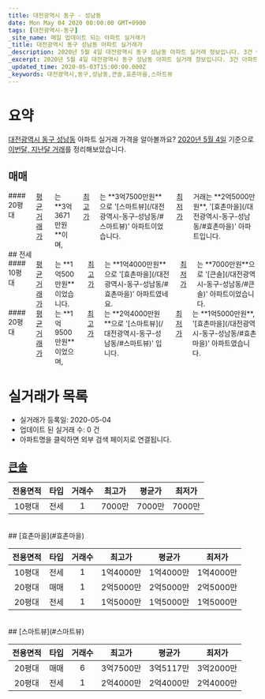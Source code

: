 ```yaml
---
title: 대전광역시 동구 - 성남동
date: Mon May 04 2020 00:00:00 GMT+0900
tags: [대전광역시-동구]
_site_name: 매일 업데이트 되는 아파트 실거래가
_title: 대전광역시 동구 성남동 아파트 실거래가
_description: 2020년 5월 4일 대전광역시 동구 성남동 아파트 실거래 정보입니다. 3건 아파트 정보가 있습니다.
_excerpt: 2020년 5월 4일 대전광역시 동구 성남동 아파트 실거래 정보입니다. 3건 아파트 정보가 있습니다.
_updated_time: 2020-05-03T15:00:00.000Z
_keywords: 대전광역시,동구,성남동,큰솔,효촌마을,스마트뷰
---
```





# 요약
<ins>대전광역시 동구 성남동</ins> 아파트 실거래 가격을 알아볼까요? <ins>2020년 5월 4일</ins> 기준으로 <ins>이번달, 지난달 거래</ins>를 정리해보았습니다.

## 매매
<div class="container">
<div class="twelve columns" markdown="1">
#### 20평대
<ins>평균 거래가</ins>는 **3억3671만원**이며, <ins>최고가</ins>는 **3억7500만원**으로 '[스마트뷰](/대전광역시-동구-성남동/#스마트뷰)' 아파트이었습니다. <ins>최저가</ins> 거래는 **2억5000만원**, '[효촌마을](/대전광역시-동구-성남동/#효촌마을)' 아파트입니다.
</div>
</div>
## 전세
<div class="container">
<div class="six columns" markdown="1">
#### 10평대
<ins>평균 거래가</ins>는 **1억500만원**이었습니다. <ins>최고가</ins>는 **1억4000만원**으로 '[효촌마을](/대전광역시-동구-성남동/#효촌마을)' 아파트였네요. <ins>최저가</ins>는 **7000만원**으로 '[큰솔](/대전광역시-동구-성남동/#큰솔)' 아파트이었습니다.
</div>
<div class="six columns" markdown="1">
#### 20평대
<ins>평균 거래가</ins>는 **1억9500만원**이었으며, <ins>최고가</ins>는 **2억4000만원**으로 '[스마트뷰](/대전광역시-동구-성남동/#스마트뷰)' 입니다. <ins>최저가</ins>는 **1억5000만원**, '[효촌마을](/대전광역시-동구-성남동/#효촌마을)' 아파트였습니다.
</div>
</div>



# 실거래가 목록
- 실거래가 등록일: 2020-05-04
- 업데이트 된 실거래 수: 0 건
- 아파트명을 클릭하면 외부 검색 페이지로 연결됩니다.

## [큰솔](#큰솔)

|전용면적|타입|거래수|최고가|평균가|최저가|
|:---:|:---:|:---:|:---:|:---:|:---:|
|10평대|<span class="deal-type-2">전세</span>|1|7000만|7000만|7000만|

<br/>
## [효촌마을](#효촌마을)

|전용면적|타입|거래수|최고가|평균가|최저가|
|:---:|:---:|:---:|:---:|:---:|:---:|
|10평대|<span class="deal-type-2">전세</span>|1|1억4000만|1억4000만|1억4000만|
|20평대|<span class="deal-type-1">매매</span>|1|2억5000만|2억5000만|2억5000만|
|20평대|<span class="deal-type-2">전세</span>|1|1억5000만|1억5000만|1억5000만|

<br/>
## [스마트뷰](#스마트뷰)

|전용면적|타입|거래수|최고가|평균가|최저가|
|:---:|:---:|:---:|:---:|:---:|:---:|
|20평대|<span class="deal-type-1">매매</span>|6|3억7500만|3억5117만|3억2000만|
|20평대|<span class="deal-type-2">전세</span>|1|2억4000만|2억4000만|2억4000만|

<br/>




